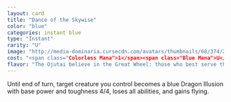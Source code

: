 ```yaml
---
layout: card
title: "Dance of the Skywise"
color: "blue"
categories: instant blue
type: "Instant"
rarity: "U"
image: "http://media-dominaria.cursecdn.com/avatars/thumbnails/68/374/200/283/635618459217956857.png"
cost: "<span class="Colorless Mana">1</span><span class="Blue Mana">U</span>"
flavor: "The Ojutai believe in the Great Wheel: those who best serve the dragonlords are destined to be reborn as dragons."
---
```


Until end of turn, target creature you control becomes a blue Dragon Illusion with base power and toughness 4/4, loses all abilities, and gains flying.
